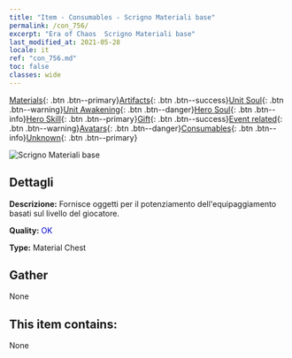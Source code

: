 ```yaml
---
title: "Item - Consumables - Scrigno Materiali base"
permalink: /con_756/
excerpt: "Era of Chaos  Scrigno Materiali base"
last_modified_at: 2021-05-28
locale: it
ref: "con_756.md"
toc: false
classes: wide
---
```

 [Materials](/ItemsIT/){: .btn .btn--primary}[Artifacts](/ItemsIT/Artifacts/){: .btn .btn--success}[Unit Soul](/ItemsIT/UnitSoul/){: .btn .btn--warning}[Unit Awakening](/ItemsIT/UnitAwakening/){: .btn .btn--danger}[Hero Soul](/ItemsIT/HeroSoul/){: .btn .btn--info}[Hero Skill](/ItemsIT/HeroSkill/){: .btn .btn--primary}[Gift](/ItemsIT/Gift/){: .btn .btn--success}[Event related](/ItemsIT/Events/){: .btn .btn--warning}[Avatars](/ItemsIT/Avatars/){: .btn .btn--danger}[Consumables](/ItemsIT/Consumables/){: .btn .btn--info}[Unknown](/ItemsIT/Unknown/){: .btn .btn--primary}

 ![Scrigno Materiali base](/images/t/i_304002.png)

## Dettagli
 **Descrizione:** Fornisce oggetti per il potenziamento dell'equipaggiamento basati sul livello del giocatore.

 **Quality:** <span style="color: #0000CD">OK</span>

 **Type:** Material Chest

## Gather

  None

## This item contains:

  None

